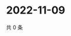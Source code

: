 # 2022-11-09

共 0 条

<!-- BEGIN WEIBO -->
<!-- 最后更新时间 Wed Nov 09 2022 20:39:00 GMT+0800 (China Standard Time) -->

<!-- END WEIBO -->
